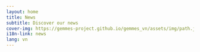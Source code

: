 ```yaml
---
layout: home
title: News
subtitle: Discover our news
cover-img: https://gemmes-project.github.io/gemmes_vn/assets/img/path.jpg
i18n-link: news
lang: vn
---
```


